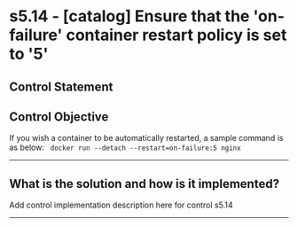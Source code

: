 # s5.14 - \[catalog\] Ensure that the 'on-failure' container restart policy is set to '5'

## Control Statement

## Control Objective

If you wish a container to be automatically restarted, a sample command is as below:  ```  docker run --detach --restart=on-failure:5 nginx  ```

______________________________________________________________________

## What is the solution and how is it implemented?

Add control implementation description here for control s5.14

______________________________________________________________________
